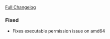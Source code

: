[Full Changelog][v0.3.0-v0.3.1]

### Fixed

- Fixes executable permission issue on amd64

[v0.3.0-v0.3.1]: https://github.com/hassio-addons/addon-airsonos/compare/v0.3.0...v0.3.1